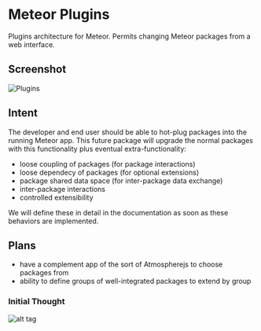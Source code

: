 # Meteor Plugins
Plugins architecture for Meteor. Permits changing Meteor packages from a web interface.

## Screenshot

![Plugins](https://raw.githubusercontent.com/oro8oro/meteor-plugins/master/public/Plugins-screenshot1.png)

## Intent
The developer and end user should be able to hot-plug packages into the running Meteor app. This future package will upgrade the normal packages with this functionality plus eventual extra-functionality:

* loose coupling of packages (for package interactions)
* loose dependecy of packages (for optional extensions)
* package shared data space (for inter-package data exchange)
* inter-package interactions
* controlled extensibility

We will define these in detail in the documentation as soon as these behaviors are implemented.

## Plans
* have a complement app of the sort of Atmospherejs to choose packages from
* ability to define groups of well-integrated packages to extend by group

### Initial Thought
![alt tag](https://raw.githubusercontent.com/oro8oro/meteor-plugins/master/Plugins-class-diagram.png)
